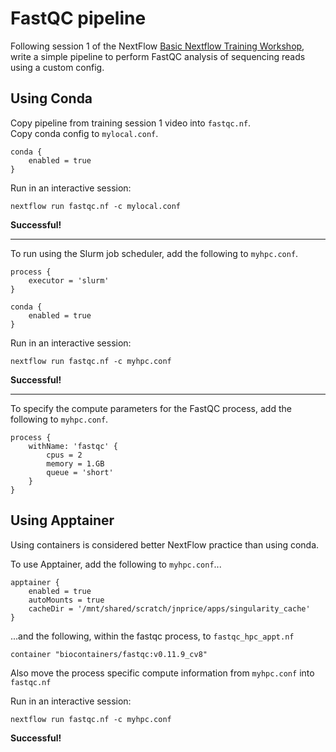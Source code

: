# FastQC pipeline
Following session 1 of the NextFlow [Basic Nextflow Training Workshop](https://training.nextflow.io/basic_training/), write a simple pipeline to perform FastQC analysis of sequencing reads using a custom config.

## Using Conda
Copy pipeline from training session 1 video into ```fastqc.nf```. \
Copy conda config to ```mylocal.conf```.
```
conda {
    enabled = true
}
```

Run in an interactive session:
```
nextflow run fastqc.nf -c mylocal.conf
```
**Successful!**

---

To run using the Slurm job scheduler, add the following to ```myhpc.conf```.
```
process {
    executor = 'slurm'
}

conda {
    enabled = true
}
```

Run in an interactive session:
```
nextflow run fastqc.nf -c myhpc.conf
```
**Successful!**

---

To specify the compute parameters for the FastQC process, add the following to ```myhpc.conf```.
```
process {
    withName: 'fastqc' {
        cpus = 2
        memory = 1.GB
        queue = 'short'
    }
}
```

## Using Apptainer
Using containers is considered better NextFlow practice than using conda.

To use Apptainer, add the following to ```myhpc.conf```...
```
apptainer {
    enabled = true
    autoMounts = true
    cacheDir = '/mnt/shared/scratch/jnprice/apps/singularity_cache'
}
```
...and the following, within the fastqc process, to ```fastqc_hpc_appt.nf```
```
container "biocontainers/fastqc:v0.11.9_cv8"
```

Also move the process specific compute information from ```myhpc.conf``` into ```fastqc.nf```

Run in an interactive session:
```
nextflow run fastqc.nf -c myhpc.conf
```

**Successful!**
